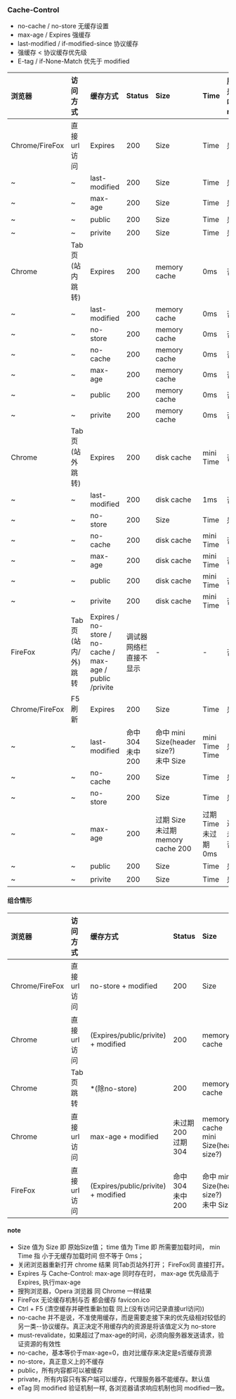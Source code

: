 ### Cache-Control 
*  no-cache / no-store 无缓存设置
*  max-age / Expires 强缓存 
* last-modified / if-modified-since 协议缓存
* 强缓存 < 协议缓存优先级
* E-tag / if-None-Match   优先于 modified

| 浏览器 | 访问方式 | 缓存方式| Status |                  Size                     | Time | 服务器是否监听到 request |
|:-------|:--------|:--------|:-------|:-----|:-----|:------------------------|
| Chrome/FireFox |直接url访问| Expires| 200    | Size | Time | 是 |
| ~      | ~        | last-modified | 200 | Size | Time | 是 |
| ~      | ~        | max-age | 200    |  Size   | Time  | 是 |
| ~      | ~        | public  | 200    | Size   | Time  | 是 |
| ~      | ~        | privite | 200    | Size | Time | 是 | 
| Chrome | Tab页(站内跳转) | Expires | 200    | memory cache | 0ms | 否 |
| ~      | ~        | last-modified | 200 | memory cache | 0ms | 否 |
| ~      | ~        | no-store | 200    | memory cache | 0ms | 否 |
| ~      | ~        | no-cache | 200    | memory cache | 0ms | 否 |
| ~      | ~        | max-age | 200    | memory cache | 0ms | 否 |
| ~      | ~        | public  | 200    | memory cache | 0ms | 否 |
| ~      | ~        | privite | 200    | memory cache | 0ms | 否 |
| Chrome | Tab页(站外跳转) | Expires | 200    | disk cache | mini Time | 否 |
| ~      | ~        | last-modified | 200 | disk cache | 1ms | 否 |
| ~      | ~        | no-store | 200    | Size | Time | 是 |
| ~      | ~        | no-cache | 200    | disk cache | mini Time | 否 |
| ~      | ~        | max-age | 200    | disk cache | mini Time | 否 |
| ~      | ~        | public  | 200    | disk cache | mini Time | 否 |
| ~      | ~        | privite | 200    | disk cache | mini Time | 否 |
| FireFox| Tab页(站内/外)跳转 | Expires / no-store / no-cache / max-age / public /privite | 调试器 网络栏直接不显示 | - | - | 否 |
| Chrome/FireFox | F5 刷新  | Expires | 200    | Size | Time | 是 |
| ~      | ~        | last-modified | 命中 304 <br> 未中 200 | 命中 mini Size(header size?) <br/> 未中 Size | mini Time <br> Time | 是 |
| ~      | ~        | no-cache| 200    | Size | Time | 是 |
| ~      | ~        | no-store| 200    | Size | Time | 是 |
| ~      | ~        | max-age | 200 | 过期 Size <br/> 未过期 memory cache 200 | 过期 Time <br/> 未过期 0ms | 过期 是 <br/> 未过期 否 |
| ~      | ~        | public  | 200 | Size | Time | 是 |
| ~      | ~        | privite | 200    | Size | Time | 是 |
#### 组合情形
| 浏览器 | 访问方式 | 缓存方式| Status |                  Size                     | Time | 服务器是否监听到 request |
|:-------|:--------|:---------------------|:-------|:-----|:-----|:------------------------|
| Chrome/FireFox |直接url访问| no-store + modified | 200    |  Size | Time | 是 |
| Chrome |直接url访问| (Expires/public/privite) + modified | 200    | memory cache | 0ms | 否 |
| Chrome | Tab页跳转 | *(除no-store)  | 200    | memory/disk cache | 0ms | 否 |
| Chrome |直接url访问| max-age + modified | 未过期 200 <br/> 过期 304 | memory cache <br/> mini Size(header size?)  | 0ms <br/> mini Time | 否 <br/> 是 |
| FireFox |直接url访问| (Expires/public/privite) + modified | 命中 304 <br> 未中 200 | 命中 mini Size(header size?) <br/> 未中 Size | mini Time <br> Time | 是 |

#### note
* Size 值为 Size 即 原始Size值； time 值为 Time 即 所需要加载时间， min Time 指 小于无缓存加载时间 但不等于 0ms；
* 关闭浏览器重新打开 chrome 结果 同Tab页站外打开； FireFox同 直接打开。
* Expires 与 Cache-Control: max-age 同时存在时， max-age 优先级高于 Expires, 执行max-age
* 搜狗浏览器，Opera 浏览器 同 Chrome 一样结果
* FireFox 无论缓存机制与否 都会缓存 favicon.ico
* Ctrl + F5 (清空缓存并硬性重新加载 同上(没有访问记录直接url访问))
* no-cache 并不是说，不准使用缓存，而是需要走接下来的优先级相对较低的另一类--协议缓存。真正决定不用缓存内的资源是将该值定义为 no-store
* must-revalidate，如果超过了max-age的时间，必须向服务器发送请求，验证资源的有效性
* no-cache，基本等价于max-age=0，由对比缓存来决定是s否缓存资源
* no-store，真正意义上的不缓存
* public，所有内容都可以被缓存
* private，所有内容只有客户端可以缓存，代理服务器不能缓存。默认值
* eTag 同 modified 验证机制一样, 各浏览器请求响应机制也同 modified一致。
